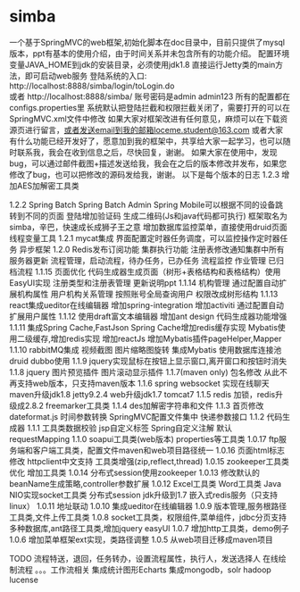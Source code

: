 # simba 
一个基于SpringMVC的web框架,初始化脚本在doc目录中，目前只提供了mysql版本，ppt有基本的使用介绍，由于时间关系并未包含所有的功能介绍。
配置环境变量JAVA_HOME到jdk的安装目录，必须使用jdk1.8
直接运行Jetty类的main方法，即可启动web服务
登陆系统的入口: 
http://localhost:8888/simba/login/toLogin.do  
或者
http://localhost:8888/simba/
账号密码是admin admin123 
所有的配置都在configs.properties里
系统默认把登陆拦截和权限拦截关闭了，需要打开的可以在SpringMVC.xml文件中修改
如果大家对框架改进有任何意见，麻烦可以在下载资源页进行留言，或者发送email到我的邮箱loceme.student@163.com
或者大家有什么功能已经开发好了，愿意加到我的框架中，共享给大家一起学习，也可以随时联系我，我会在收到信息之后，尽快回复，谢谢。
如果大家在使用中，发现bug，可以通过邮件截图+描述发送给我，我会在之后的版本修改并发布，如果您修改了bug，也可以把修改的源码发给我，谢谢。
以下是每个版本的日志
1.2.3
增加AES加解密工具类

1.2.2
Spring Batch
Spring Batch Admin
Spring Mobile可以根据不同的设备跳转到不同的页面
登陆增加验证码
生成二维码(Js和java代码都可执行)
框架取名为simba，辛巴，快速成长成狮子王之意
增加数据库监控菜单，直接使用druid页面
线程变量工具
1.2.1
mycat集成
界面配置定时器任务调度，可以监控操作定时器任务
异步框架
1.2.0
Redis发布订阅功能
集群执行功能
注册表修改通知集群中所有服务器更新
流程管理，启动流程，待办任务，已办任务
流程监控 作业管理 已归档流程
1.1.15
页面优化
代码生成器生成页面（树形+表格结构和表格结构）使用EasyUI实现
注册类型和注册表管理
更新说明ppt
1.1.14
机构管理
通过配置自动扩展机构属性
用户机构关系管理
按照账号全局查询用户
权限改成树形结构
1.1.13
react集成ueditor在线编辑器
增加spring-integration
增加activiti
通过配置自动扩展用户属性
1.1.12
使用draft富文本编辑器
增加ant design
代码生成器功能增强
1.1.11
集成Spring Cache,FastJson
Spring Cache增加redis缓存实现
Mybatis使用二级缓存,增加redis实现
增加reactJs
增加Mybatis插件pageHelper,Mapper
1.1.10
rabbitMQ集成
视频截图
图片缩略图旋转
集成Mybatis
使用数据库连接池druid
dubbo使用
1.1.9
jquery实现鼠标在按钮上显示窗口,离开窗口和按钮时消失
1.1.8
jquery 
图片预览插件
图片滚动显示插件
1.1.7(maven only)
包名修改 
从此不再支持web版本，只支持maven版本
1.1.6 
spring websocket 实现在线聊天
maven升级jdk1.8 jetty9.2.4 
web升级jdk1.7 tomcat7 
1.1.5
redis 加锁，redis升级成2.8.2 freemarker工具类
1.1.4
des加解密字符串和文件
1.1.3
首页修改 dateformat.js 时间参数转换 SpringMVC配置文件集中 快递参数接口 
1.1.2
代码生成器
1.1.1
工具类数据校验 jsp自定义标签 Spring自定义注解 默认requestMapping
1.1.0
soapui工具类(web版本) properties等工具类
1.0.17
ftp服务端和客户端工具类，配置文件maven和web项目路径统一
1.0.16
页面html标志修改 httpclient中文支持 工具类增强(zip,reflect,thread)
1.0.15
zookeeper工具类优化 增加工具类
1.0.14
分布式session使用zookeeper
1.0.13
修改默认的beanName生成策略,controller参数扩展
1.0.12
Excel工具类 Word工具类  Java NIO实现socket工具类 分布式session jdk升级到1.7 嵌入式redis服务（只支持linux）
1.0.11
地址联动
1.0.10
集成ueditor在线编辑器
1.0.9
版本管理,服务根路径工具类,文件上传工具类
1.0.8
socket工具类，权限组件,菜单组件，jdbc分页支持多种数据库,ant路径工具类,增加jquery easyUI
1.0.7
增加http工具类，demo例子
1.0.6
增加菜单框架ext实现，类路径调整
1.0.5
从web项目迁移成maven项目

TODO
流程特送，退回，任务转办，设置流程属性，执行人，发送选择人
在线绘制流程
。。。工作流相关
集成统计图形Echarts
集成mongodb，solr
hadoop lucense